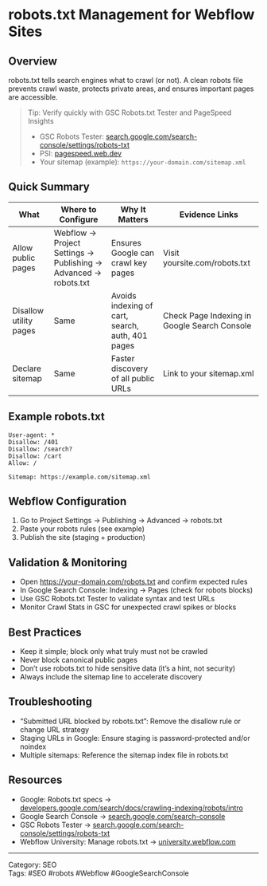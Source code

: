 # robots.txt Management for Webflow Sites

## Overview
robots.txt tells search engines what to crawl (or not). A clean robots file prevents crawl waste, protects private areas, and ensures important pages are accessible.

> Tip: Verify quickly with GSC Robots.txt Tester and PageSpeed Insights
> - GSC Robots Tester: <a href="https://search.google.com/search-console/settings/robots-txt" target="_blank" rel="noopener noreferrer">search.google.com/search-console/settings/robots-txt</a>
> - PSI: <a href="https://pagespeed.web.dev/" target="_blank" rel="noopener noreferrer">pagespeed.web.dev</a>
> - Your sitemap (example): `https://your-domain.com/sitemap.xml`

## Quick Summary

| What | Where to Configure | Why It Matters | Evidence Links |
|------|---------------------|----------------|----------------|
| Allow public pages | Webflow → Project Settings → Publishing → Advanced → robots.txt | Ensures Google can crawl key pages | Visit yoursite.com/robots.txt |
| Disallow utility pages | Same | Avoids indexing of cart, search, auth, 401 pages | Check Page Indexing in Google Search Console |
| Declare sitemap | Same | Faster discovery of all public URLs | Link to your sitemap.xml |

## Example robots.txt
```
User-agent: *
Disallow: /401
Disallow: /search?
Disallow: /cart
Allow: /

Sitemap: https://example.com/sitemap.xml
```

## Webflow Configuration
1. Go to Project Settings → Publishing → Advanced → robots.txt
2. Paste your robots rules (see example)
3. Publish the site (staging + production)

## Validation & Monitoring
- Open https://your-domain.com/robots.txt and confirm expected rules
- In Google Search Console: Indexing → Pages (check for robots blocks)
- Use GSC Robots.txt Tester to validate syntax and test URLs
- Monitor Crawl Stats in GSC for unexpected crawl spikes or blocks

## Best Practices
- Keep it simple; block only what truly must not be crawled
- Never block canonical public pages
- Don’t use robots.txt to hide sensitive data (it’s a hint, not security)
- Always include the sitemap line to accelerate discovery

## Troubleshooting
- “Submitted URL blocked by robots.txt”: Remove the disallow rule or change URL strategy
- Staging URLs in Google: Ensure staging is password-protected and/or noindex
- Multiple sitemaps: Reference the sitemap index file in robots.txt

## Resources
- Google: Robots.txt specs → <a href="https://developers.google.com/search/docs/crawling-indexing/robots/intro" target="_blank" rel="noopener noreferrer">developers.google.com/search/docs/crawling-indexing/robots/intro</a>
- Google Search Console → <a href="https://search.google.com/search-console" target="_blank" rel="noopener noreferrer">search.google.com/search-console</a>
- GSC Robots Tester → <a href="https://search.google.com/search-console/settings/robots-txt" target="_blank" rel="noopener noreferrer">search.google.com/search-console/settings/robots-txt</a>
- Webflow University: Manage robots.txt → <a href="https://university.webflow.com" target="_blank" rel="noopener noreferrer">university.webflow.com</a>

---
Category: SEO  
Tags: #SEO #robots #Webflow #GoogleSearchConsole
